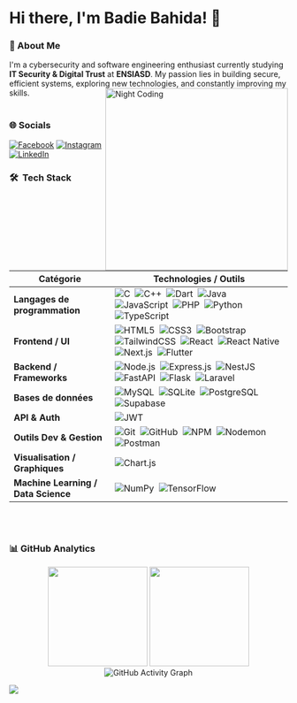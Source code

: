 <h1> Hi there, I'm Badie Bahida! 👋</h1>

### 🚀 About Me
I'm a cybersecurity and software engineering enthusiast currently studying **IT Security & Digital Trust** at **ENSIASD**.
My passion lies in building secure, efficient systems, exploring new technologies, and constantly improving my skills.
<img alt="Night Coding" src="https://github.com/abdellatif-laghjaj/abdellatif-laghjaj/assets/79521157/6c52e39f-87eb-4819-9002-6d5156389049" width="330px" align="right"/>
<br><br>
### 🌐 Socials
[![Facebook](https://img.shields.io/badge/Facebook-%231877F2.svg?logo=Facebook&logoColor=white)](https://facebook.com/badieos) [![Instagram](https://img.shields.io/badge/Instagram-%23E4405F.svg?logo=Instagram&logoColor=white)](https://instagram.com/badieos) [![LinkedIn](https://img.shields.io/badge/LinkedIn-%230077B5.svg?logo=linkedin&logoColor=white)](https://linkedin.com/in/badie-bahida) 
### 🛠 &nbsp;Tech Stack

| **Catégorie**         | **Technologies / Outils**                                                                                                                        |
|-----------------------|-------------------------------------------------------------------------------------------------------------------------------------------------|
| **Langages de programmation** | ![C](https://img.shields.io/badge/-C-05122A?style=flat&logo=c)&nbsp; ![C++](https://img.shields.io/badge/-C++-05122A?style=flat&logo=c%2B%2B)&nbsp; ![Dart](https://img.shields.io/badge/-Dart-05122A?style=flat&logo=dart)&nbsp; ![Java](https://img.shields.io/badge/-Java-05122A?style=flat&logo=openjdk)&nbsp; ![JavaScript](https://img.shields.io/badge/-JavaScript-05122A?style=flat&logo=javascript)&nbsp; ![PHP](https://img.shields.io/badge/-PHP-05122A?style=flat&logo=php)&nbsp; ![Python](https://img.shields.io/badge/-Python-05122A?style=flat&logo=python)&nbsp; ![TypeScript](https://img.shields.io/badge/-TypeScript-05122A?style=flat&logo=typescript) |
| **Frontend / UI**      | ![HTML5](https://img.shields.io/badge/-HTML5-05122A?style=flat&logo=html5)&nbsp; ![CSS3](https://img.shields.io/badge/-CSS3-05122A?style=flat&logo=css3)&nbsp; ![Bootstrap](https://img.shields.io/badge/-Bootstrap-05122A?style=flat&logo=bootstrap)&nbsp; ![TailwindCSS](https://img.shields.io/badge/-TailwindCSS-05122A?style=flat&logo=tailwind-css)&nbsp; ![React](https://img.shields.io/badge/-React-05122A?style=flat&logo=react)&nbsp; ![React Native](https://img.shields.io/badge/-React_Native-05122A?style=flat&logo=react)&nbsp; ![Next.js](https://img.shields.io/badge/-Next.js-05122A?style=flat&logo=next.js)&nbsp; ![Flutter](https://img.shields.io/badge/-Flutter-05122A?style=flat&logo=flutter) |
| **Backend / Frameworks**| ![Node.js](https://img.shields.io/badge/-Node.js-05122A?style=flat&logo=node.js)&nbsp; ![Express.js](https://img.shields.io/badge/-Express.js-05122A?style=flat&logo=express)&nbsp; ![NestJS](https://img.shields.io/badge/-NestJS-05122A?style=flat&logo=nestjs)&nbsp; ![FastAPI](https://img.shields.io/badge/-FastAPI-05122A?style=flat&logo=fastapi)&nbsp; ![Flask](https://img.shields.io/badge/-Flask-05122A?style=flat&logo=flask)&nbsp; ![Laravel](https://img.shields.io/badge/-Laravel-05122A?style=flat&logo=laravel) |
| **Bases de données**   | ![MySQL](https://img.shields.io/badge/-MySQL-05122A?style=flat&logo=mysql)&nbsp; ![SQLite](https://img.shields.io/badge/-SQLite-05122A?style=flat&logo=sqlite)&nbsp; ![PostgreSQL](https://img.shields.io/badge/-PostgreSQL-05122A?style=flat&logo=postgresql)&nbsp; ![Supabase](https://img.shields.io/badge/-Supabase-05122A?style=flat&logo=supabase) |
| **API & Auth**         | ![JWT](https://img.shields.io/badge/-JWT-05122A?style=flat&logo=json-web-tokens) |
| **Outils Dev & Gestion**| ![Git](https://img.shields.io/badge/-Git-05122A?style=flat&logo=git)&nbsp; ![GitHub](https://img.shields.io/badge/-GitHub-05122A?style=flat&logo=github)&nbsp; ![NPM](https://img.shields.io/badge/-NPM-05122A?style=flat&logo=npm)&nbsp; ![Nodemon](https://img.shields.io/badge/-Nodemon-05122A?style=flat&logo=nodemon)&nbsp; ![Postman](https://img.shields.io/badge/-Postman-05122A?style=flat&logo=postman) |
| **Visualisation / Graphiques** | ![Chart.js](https://img.shields.io/badge/-Chart.js-05122A?style=flat&logo=chart.js)                                                                           |
| **Machine Learning / Data Science** | ![NumPy](https://img.shields.io/badge/-NumPy-05122A?style=flat&logo=numpy)&nbsp; ![TensorFlow](https://img.shields.io/badge/-TensorFlow-05122A?style=flat&logo=tensorflow)    |


<br><br>

### 📊 GitHub Analytics

<div align="center">
  <img height="180em" src="https://github-readme-stats-eight-theta.vercel.app/api?username=badie16&show_icons=true&theme=algolia&include_all_commits=true&count_private=true&hide_border=true"/>
  <img height="180em" src="https://github-readme-stats-eight-theta.vercel.app/api/top-langs/?username=badie16&layout=compact&langs_count=10&theme=algolia&hide_border=true"/>
</div>

<div align="center">
  <img src="https://github-readme-activity-graph.vercel.app/graph?username=badie16&theme=github-compact&hide_border=true" alt="GitHub Activity Graph" />
</div>

![](https://hit.yhype.me/github/profile?user_id=badie16)
